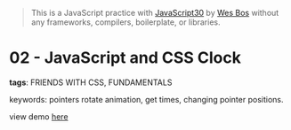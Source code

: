 > This is a JavaScript practice with [JavaScript30](https://javascript30.com/) by [Wes Bos](https://github.com/wesbos) without any frameworks, compilers, boilerplate, or libraries.

# 02 - JavaScript and CSS Clock
**tags**: FRIENDS WITH CSS, FUNDAMENTALS

keywords: pointers rotate animation, get times, changing pointer positions.

view demo [here](https://gnovo.github.io/JS30/02-JavaScript_and_CSS_Clock/index.html)